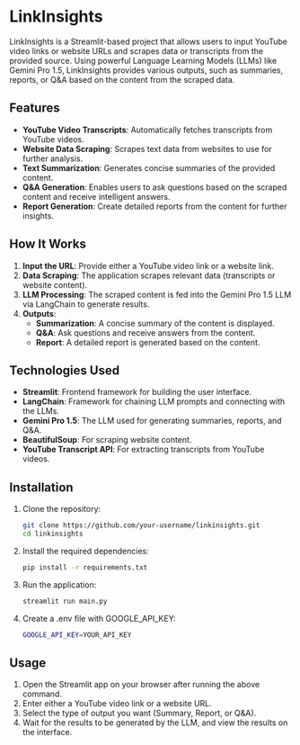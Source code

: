# LinkInsights

LinkInsights is a Streamlit-based project that allows users to input YouTube video links or website URLs and scrapes data or transcripts from the provided source. Using powerful Language Learning Models (LLMs) like Gemini Pro 1.5, LinkInsights provides various outputs, such as summaries, reports, or Q&A based on the content from the scraped data.

## Features

- **YouTube Video Transcripts**: Automatically fetches transcripts from YouTube videos.
- **Website Data Scraping**: Scrapes text data from websites to use for further analysis.
- **Text Summarization**: Generates concise summaries of the provided content.
- **Q&A Generation**: Enables users to ask questions based on the scraped content and receive intelligent answers.
- **Report Generation**: Create detailed reports from the content for further insights.

## How It Works

1. **Input the URL**: Provide either a YouTube video link or a website link.
2. **Data Scraping**: The application scrapes relevant data (transcripts or website content).
3. **LLM Processing**: The scraped content is fed into the Gemini Pro 1.5 LLM via LangChain to generate results.
4. **Outputs**: 
    - **Summarization**: A concise summary of the content is displayed.
    - **Q&A**: Ask questions and receive answers from the content.
    - **Report**: A detailed report is generated based on the content.

## Technologies Used

- **Streamlit**: Frontend framework for building the user interface.
- **LangChain**: Framework for chaining LLM prompts and connecting with the LLMs.
- **Gemini Pro 1.5**: The LLM used for generating summaries, reports, and Q&A.
- **BeautifulSoup**: For scraping website content.
- **YouTube Transcript API**: For extracting transcripts from YouTube videos.

## Installation

1. Clone the repository:

   ```bash
   git clone https://github.com/your-username/linkinsights.git
   cd linkinsights
   ```

2. Install the required dependencies:

   ```bash
   pip install -r requirements.txt
   ```

3. Run the application:

   ```bash
   streamlit run main.py
   ```
4. Create a .env file with GOOGLE_API_KEY:
   ```bash
   GOOGLE_API_KEY=YOUR_API_KEY
   ```

## Usage

1. Open the Streamlit app on your browser after running the above command.
2. Enter either a YouTube video link or a website URL.
3. Select the type of output you want (Summary, Report, or Q&A).
4. Wait for the results to be generated by the LLM, and view the results on the interface.

